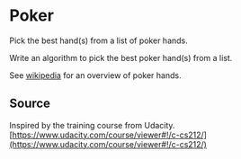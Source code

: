 # Poker

Pick the best hand(s) from a list of poker hands.

Write an algorithm to pick the best poker hand(s) from a list.

See [wikipedia](https://en.wikipedia.org/wiki/List_of_poker_hands) for an overview of poker hands.

## Source

Inspired by the training course from
Udacity. [https://www.udacity.com/course/viewer#!/c-cs212/](https://www.udacity.com/course/viewer#!/c-cs212/)


